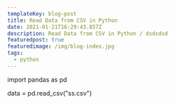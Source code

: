 ```yaml
---
templateKey: blog-post
title: Read Data from CSV in Python
date: 2021-01-21T16:29:43.857Z
description: Read Data from CSV in Python / dsdsdsd
featuredpost: true
featuredimage: /img/blog-index.jpg
tags:
  - python
---
```

import pandas as pd

data = pd.read_csv("ss.csv")